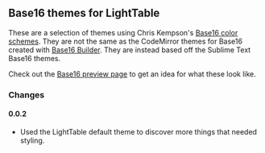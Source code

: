 ## Base16 themes for LightTable

These are a selection of themes using Chris Kempson's [Base16 color schemes](https://github.com/chriskempson/base16). They are not the same as the CodeMirror themes for Base16 created with [Base16 Builder](https://github.com/chriskempson/base16-builder). They are instead based off the Sublime Text Base16 themes.

Check out the [Base16 preview page](http://chriskempson.github.io/base16/) to get an idea for what these look like.

### Changes

#### 0.0.2

* Used the LightTable default theme to discover more things that needed styling.
